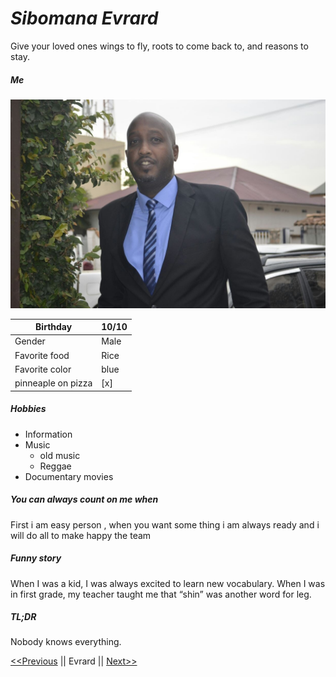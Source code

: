 # *Sibomana Evrard*

Give your loved ones wings to fly, roots to come back to, and reasons to stay.

##### Me

![](https://github.com/evrardsibo/challenge-markdown/blob/chall/evrard.jpg)


| Birthday       | 10/10     | 
|-----------     |-----------|
| Gender         | Male      | 
| Favorite food  | Rice      |
| Favorite color |  blue     |
| pinneaple on pizza | [x]  |

##### Hobbies

* Information
* Music 
    - old music
    - Reggae
* Documentary movies

##### You can always count on me when

First i am easy person , when you want some thing i am always ready and i will do all to make happy the team

##### Funny story

When I was a kid, I was always excited to learn new vocabulary. When I was in first grade, my teacher taught me that “shin” was another word for leg.

##### TL;DR

Nobody knows everything.

[<<Previous](https://github.com/EvelyneCG/challenge-markdown/blob/main/MarkDown.md) || Evrard || [Next>>](https://github.com/FrankZiWANG-dev/Markdown-solo)


